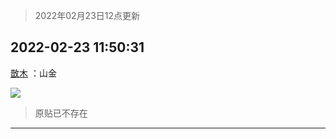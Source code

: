 > 2022年02月23日12点更新
<link rel="stylesheet" href="https://cdn.jsdelivr.net/gh/taotie6/sampleJSON@main/css/photo_show.css">
<meta name="referrer" content="no-referrer" />


 ## 2022-02-23 11:50:31 

 [㪚木](https://www.coolapk.com/feed/33760146?shareKey=ZWJmZDNjNzNiNjZhNjIxNWIxZGM~) ：山金 

<div class="album">
<img class="img-item" src="http://image.coolapk.com/feed/2021/0507/20/1081091_5795c6be_9581_4561@300x208.jpeg" />
</div>

> 原贴已不存在 

 ------- 

